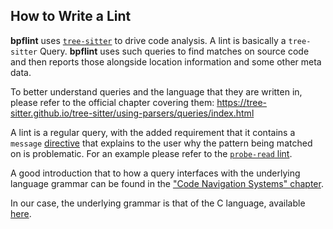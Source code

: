 ## How to Write a Lint
**bpflint** uses [`tree-sitter`][tree-sitter-docs] to drive code
analysis. A lint is basically a `tree-sitter` Query. **bpflint** uses
such queries to find matches on source code and then reports those
alongside location information and some other meta data.

To better understand queries and the language that they are written in,
please refer to the official chapter covering them:
https://tree-sitter.github.io/tree-sitter/using-parsers/queries/index.html

A lint is a regular query, with the added requirement that it contains a
`message` [directive][tree-sitter-directives] that explains to the user
why the pattern being matched on is problematic. For an example please
refer to the [`probe-read` lint][probe-read-message].

A good introduction that to how a query interfaces with the underlying
language grammar can be found in the ["Code Navigation Systems"
chapter][tree-sitter-code-nav].

In our case, the underlying grammar is that of the C language, available
[here][tree-sitter-bpf-c-grammar].

[tree-sitter-docs]: https://tree-sitter.github.io/tree-sitter/
[tree-sitter-directives]: https://tree-sitter.github.io/tree-sitter/using-parsers/queries/3-predicates-and-directives.html#directives
[tree-sitter-code-nav]: https://tree-sitter.github.io/tree-sitter/4-code-navigation.html
[tree-sitter-bpf-c-grammar]: https://github.com/d-e-s-o/tree-sitter-bpf-c/blob/main/grammar.js
[probe-read-message]: https://github.com/d-e-s-o/bpflint/blob/b8716d24fb133de0371152705bd33a1c56f51bfe/lints/probe-read.scm#L8
